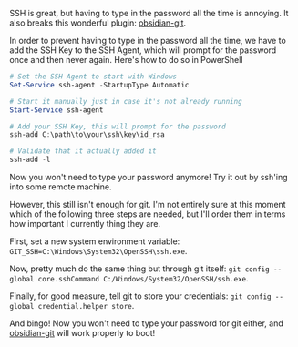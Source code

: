 SSH is great, but having to type in the password all the time is annoying. It also breaks this wonderful plugin: [obsidian-git](https://github.com/denolehov/obsidian-git).

In order to prevent having to type in the password all the time, we have to add the SSH Key to the SSH Agent, which will prompt for the password once and then never again. Here's how to do so in PowerShell

``` powershell
# Set the SSH Agent to start with Windows
Set-Service ssh-agent -StartupType Automatic

# Start it manually just in case it's not already running
Start-Service ssh-agent

# Add your SSH Key, this will prompt for the password
ssh-add C:\path\to\your\ssh\key\id_rsa

# Validate that it actually added it
ssh-add -l
```

Now you won't need to type your password anymore! Try it out by ssh'ing into some remote machine.

However, this still isn't enough for git. I'm not entirely sure at this moment which of the following three steps are needed, but I'll order them in terms how important I currently thing they are.

First, set a new system environment variable: `GIT_SSH=C:\Windows\System32\OpenSSH\ssh.exe`.

Now, pretty much do the same thing but through git itself: `git config --global core.sshCommand C:/Windows/System32/OpenSSH/ssh.exe`.

Finally, for good measure, tell git to store your credentials: `git config --global credential.helper store`.

And bingo! Now you won't need to type your password for git either, and [obsidian-git](https://github.com/denolehov/obsidian-git) will work properly to boot!